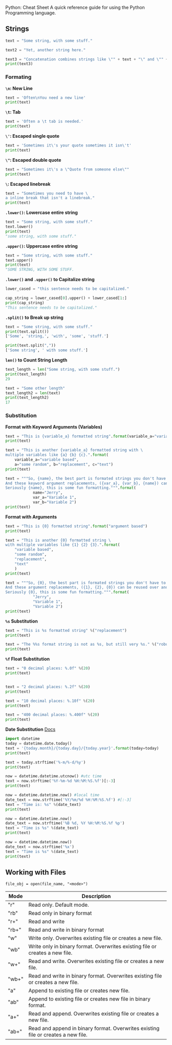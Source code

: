 Python: Cheat Sheet
A quick reference guide for using the Python Programming language.


## Strings
```python
text = "Some string, with some stuff."

text2 = "Yet, another string here."

text3 = "Concatenation combines strings like \"" + text + "\" and \"" + text2  + "\""
print(text3)

```

### Formating

**`\n`: New Line**
```python
text = 'Often\nYou need a new line'
print(text)
```

**`\t`: Tab**
```python
text = 'Often a \t tab is needed.'
print(text)
```

**`\'`: Escaped single quote**
```python
text = 'Sometimes it\'s your quote sometimes it isn\'t'
print(text)
```

**`\"`: Escaped double quote**
```python
text = "Sometimes it\'s a \"Quote from someone else\""
print(text)
```

**`\`: Escaped linebreak**
```python
text = "Sometimes you need to have \
a inline break that isn't a linebreak."
print(text)
```


**`.lower()`: Lowercase entire string**
```python
text = "Some string, with some stuff."
text.lower()
print(text)
"some string, with some stuff."
```

**`.upper()`: Uppercase entire string**
```python
text = "Some string, with some stuff."
text.upper()
print(text)
"SOME STRING, WITH SOME STUFF.
```

**`.lower()` and `.upper()` to Capitalize string**
```python
lower_cased = "this sentence needs to be capitalized."

cap_string = lower_cased[0].upper() + lower_cased[1:]
print(cap_string)
"This sentence needs to be capitalized."
```

**`.split()` to Break up string**
```python
text = "Some string, with some stuff."
print(text.split())
['Some', 'string,', 'with', 'some', 'stuff.']

print(text.split(","))
['Some string', ' with some stuff.']
```

**`len()` to Count String Length**
```python
text_length = len("Some string, with some stuff.")
print(text_length)
29

text = "Some other length"
text_length2 = len(text)
print(text_length2)
17
```

### Substitution
**Format with Keyword Arguments (Variables)**
```python
text = "This is {variable_a} formatted string".format(variable_a="variable based")
print(text)

text = "This is another {variable_a} formatted string with \
multiple variables like {a} {b} {c}.".format(
    variable_a="variable based", 
    a="some random", b="replacement", c="text")
print(text)

text = """So, {name}, the best part is formated strings you don't have to order it. 
And these keyword argument replacements, ({var_a}, {var_b}, {name}) can be reused over and over.
Seriously {name}, this is some fun formatting.""".format(
            name="Jerry", 
            var_a="Variable 1", 
            var_b="Variable 2")
print(text)
```

**Format with Arguments**
```python
text = "This is {0} formatted string".format("argument based")
print(text)

text = "This is another {0} formatted string \
with multiple variables like {1} {2} {3}.".format(
    "variable based", 
    "some random", 
    "replacement", 
    "text"
    )
print(text)

text = """So, {0}, the best part is formated strings you don't have to order it. 
And these argument replacements, ({1}, {2}, {0}) can be reused over and over.
Seriously {0}, this is some fun formatting.""".format(
            "Jerry", 
            "Variable 1", 
            "Variable 2")
print(text)
```

**`%s` Substitution**
```python
text = "This is %s formatted string" %("replacement")
print(text)

text = "The %%s format string is not as %s, but still very %s." %("robust", "useful")
print(text)
```

**`%f` Float Substitution**
```python
text = "0 decimal places: %.0f" %(20)
print(text)


text = "2 decimal places: %.2f" %(20)
print(text)

text = "10 decimal places: %.10f" %(20)
print(text)

text = "400 decimal places: %.400f" %(20)
print(text)
```

**Date Substitution** [Docs](https://docs.python.org/2/library/datetime.html#strftime-and-strptime-behavior)
```python
import datetime
today = datetime.date.today()
text = '{today.month}/{today.day}/{today.year}'.format(today=today)
print(text)

text = today.strftime('%-m/%-d/%y')
print(text)

now = datetime.datetime.utcnow() #utc time
text = now.strftime('%Y-%m-%d %H:%M:%S.%f')[:-3]
print(text)

now = datetime.datetime.now() #local time
date_text = now.strftime('%Y/%m/%d %H:%M:%S.%f') #[:-3]
text = "Time is: %s" %(date_text)
print(text)

now = datetime.datetime.now()
date_text = now.strftime('%B %d, %Y %H:%M:%S.%f %p')
text = "Time is %s" %(date_text)
print(text)

now = datetime.datetime.now()
date_text = now.strftime('%x')
text = "Time is %s" %(date_text)
print(text)

```

## Working with Files

```
file_obj = open(file_name, "<mode>")
```

| Mode          | Description   |
| ------------- | ------------- |
| "r"           | Read only. Default mode. |
| "rb"          | Read only in binary format |
| "r+"          | Read and write |
| "rb+"         | Read and write in binary format |
| "w"           | Write only. Overwrites existing file or creates a new file. |
| "wb"          | Write only in binary format. Overwrites existing file or creates a new file. |
| "w+"          | Read and write. Overwrites existing file or creates a new file. |
| "wb+"         | Read and write in binary format. Overwrites existing file or creates a new file.  |
| "a"           | Append to existing file or creates new file. |
| "ab"          | Append to existing file or creates new file in binary format. |
| "a+"          | Read and append. Overwrites existing file or creates a new file. |
| "ab+"         | Read and append in binary format. Overwrites existing file or creates a new file. |




